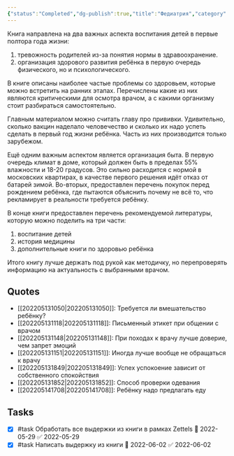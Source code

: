 ```yaml
---
{"status":"Completed","dg-publish":true,"title":"Федиатрия","category":"book","tags":["books"],"rating":4,"date":"2022-05-27T09:44:48+03:00","modified_at":"2022-06-02T09:22:51+03:00","permalink":"/books/fediatriya/","dgPassFrontmatter":true}
---
```





Книга направлена на два важных аспекта воспитания детей в первые полтора года жизни:
1. тревожность родителей из-за понятия нормы в здравоохранение.
2. организация здорового развития ребёнка в первую очередь физического, но и психологического.

В книге описаны наиболее частые проблемы со здоровьем, которые можно встретить на ранних этапах. Перечислены какие из них являются критическими для осмотра врачом, а с какими организму стоит разбираться самостоятельно.

Главным материалом можно считать главу про прививки. Удивительно, сколько вакцин наделало человечество и сколько их надо успеть сделать в первый год жизни ребёнка. Часть из них производится только зарубежом.

Ещё одним важным аспектом является организация быта. В первую очередь климат в доме, который должен быть в пределах 55% влажности и 18-20 градусов. Это сильно расходится с нормой в московских квартирах, в качестве первого решения идёт отказ от батарей зимой. Во-вторых, предоставлен перечень покупок перед рождением ребёнка, где пытаются объяснить почему не всё то, что рекламирует в реальности требуется ребёнку.

В конце книги предоставлен перечень рекомендуемой литературы, которую можно поделить на три части:
1. воспитание детей
2. история медицины
3. дополнительные книги по здоровью ребёнка

Итого книгу лучше держать под рукой как методичку, но перепроверять информацию на актуальность с выбранными врачом.


## Quotes

- [[202205131050|202205131050]]: Требуется ли вмешательство ребёнку?
- [[202205131118|202205131118]]: Письменный этикет при общении с врачом
- [[202205131148|202205131148]]: При походах к врачу лучше доверие, чем запрет эмоций
- [[202205131151|202205131151]]: Иногда лучше вообще не обращаться к врачу
- [[202205131849|202205131849]]: Успех успокоение зависит от собственного спокойствия
- [[202205131852|202205131852]]: Способ проверки одевания
- [[202205141708|202205141708]]: Ребёнку надо предлагать еду


## Tasks

- [x] #task Обработать все выдержки из книги в рамках Zettels 📅 2022-05-29 ✅ 2022-05-29
- [x] #task Написать выдержку из книги 📅 2022-06-02 ✅ 2022-06-02
